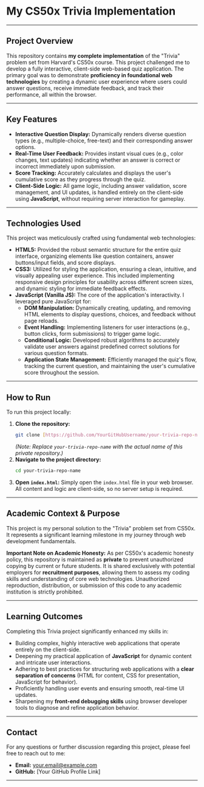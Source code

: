 # My CS50x Trivia Implementation

---

## Project Overview

This repository contains **my complete implementation** of the "Trivia" problem set from Harvard's CS50x course. This project challenged me to develop a fully interactive, client-side web-based quiz application. The primary goal was to demonstrate **proficiency in foundational web technologies** by creating a dynamic user experience where users could answer questions, receive immediate feedback, and track their performance, all within the browser.

---

## Key Features

* **Interactive Question Display:** Dynamically renders diverse question types (e.g., multiple-choice, free-text) and their corresponding answer options.
* **Real-Time User Feedback:** Provides instant visual cues (e.g., color changes, text updates) indicating whether an answer is correct or incorrect immediately upon submission.
* **Score Tracking:** Accurately calculates and displays the user's cumulative score as they progress through the quiz.
* **Client-Side Logic:** All game logic, including answer validation, score management, and UI updates, is handled entirely on the client-side using **JavaScript**, without requiring server interaction for gameplay.

---

## Technologies Used

This project was meticulously crafted using fundamental web technologies:

* **HTML5:** Provided the robust semantic structure for the entire quiz interface, organizing elements like question containers, answer buttons/input fields, and score displays.
* **CSS3:** Utilized for styling the application, ensuring a clean, intuitive, and visually appealing user experience. This included implementing responsive design principles for usability across different screen sizes, and dynamic styling for immediate feedback effects.
* **JavaScript (Vanilla JS):** The core of the application's interactivity. I leveraged pure JavaScript for:
    * **DOM Manipulation:** Dynamically creating, updating, and removing HTML elements to display questions, choices, and feedback without page reloads.
    * **Event Handling:** Implementing listeners for user interactions (e.g., button clicks, form submissions) to trigger game logic.
    * **Conditional Logic:** Developed robust algorithms to accurately validate user answers against predefined correct solutions for various question formats.
    * **Application State Management:** Efficiently managed the quiz's flow, tracking the current question, and maintaining the user's cumulative score throughout the session.

---

## How to Run

To run this project locally:

1.  **Clone the repository:**
    ```bash
    git clone [https://github.com/YourGitHubUsername/your-trivia-repo-name.git](https://github.com/YourGitHubUsername/your-trivia-repo-name.git)
    ```
    *(Note: Replace `your-trivia-repo-name` with the actual name of this private repository.)*
2.  **Navigate to the project directory:**
    ```bash
    cd your-trivia-repo-name
    ```
3.  **Open `index.html`:** Simply open the `index.html` file in your web browser. All content and logic are client-side, so no server setup is required.

---

## Academic Context & Purpose

This project is my personal solution to the "Trivia" problem set from CS50x. It represents a significant learning milestone in my journey through web development fundamentals.

**Important Note on Academic Honesty:**
As per CS50x's academic honesty policy, this repository is maintained as **private** to prevent unauthorized copying by current or future students. It is shared exclusively with potential employers for **recruitment purposes**, allowing them to assess my coding skills and understanding of core web technologies. Unauthorized reproduction, distribution, or submission of this code to any academic institution is strictly prohibited.

---

## Learning Outcomes

Completing this Trivia project significantly enhanced my skills in:

* Building complex, highly interactive web applications that operate entirely on the client-side.
* Deepening my practical application of **JavaScript** for dynamic content and intricate user interactions.
* Adhering to best practices for structuring web applications with a **clear separation of concerns** (HTML for content, CSS for presentation, JavaScript for behavior).
* Proficiently handling user events and ensuring smooth, real-time UI updates.
* Sharpening my **front-end debugging skills** using browser developer tools to diagnose and refine application behavior.

---

## Contact

For any questions or further discussion regarding this project, please feel free to reach out to me:

* **Email:** your.email@example.com
* **GitHub:** [Your GitHub Profile Link]

---
